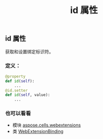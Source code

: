 ﻿---
title: id 属性
second_title: Aspose.Cells for Python via .NET API 参考文献
description:
type: docs
weight: 40
url: /zh/python-net/aspose.cells.webextensions/webextensionbinding/id/
is_root: false
---
## id 属性

获取和设置绑定标识符。
### 定义：
```python
@property
def id(self):
    ...
@id.setter
def id(self, value):
    ...
```

### 也可以看看
* 模块 [aspose.cells.webextensions](../../)
* 类 [WebExtensionBinding](/cells/zh/python-net/aspose.cells.webextensions/webextensionbinding)
